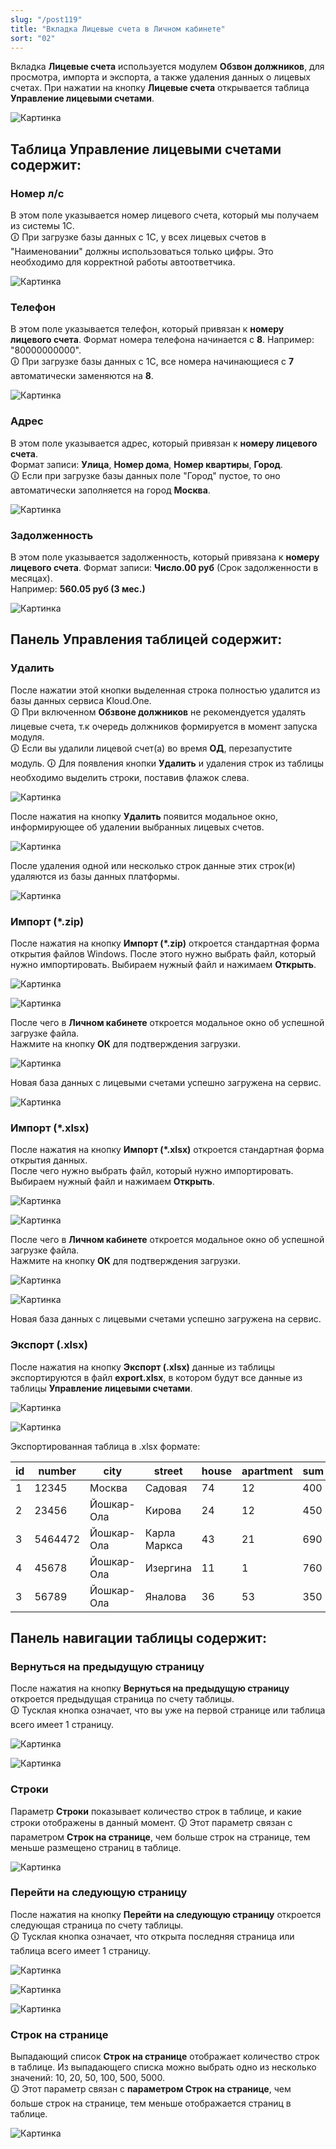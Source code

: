 ```yaml
---
slug: "/post119"
title: "Вкладка Лицевые счета в Личном кабинете"
sort: "02"
---
```


Вкладка **Лицевые счета** используется модулем **Обзвон должников**, для просмотра, импорта и экспорта, а также удаления данных о лицевых счетах. При нажатии на кнопку **Лицевые счета**  открывается таблица **Управление лицевыми счетами**.

![Картинка](./images_od/personal_accounts_main.png "Вкладка Лицевые счета")

## Таблица Управление лицевыми счетами содержит:

### Номер л/с

В этом поле указывается номер лицевого счета, который мы получаем из системы 1С.  
🛈 При загрузке базы данных с 1С, у всех лицевых счетов в "Наименовании" должны использоваться только цифры. Это необходимо для корректной работы автоответчика.

![Картинка](./images_od/personal_accounts_field_personal_account_number.png "Поле Номер л/с")

### Телефон

В этом поле указывается телефон, который привязан к **номеру лицевого счета**. Формат номера телефона начинается с **8**. Например: "80000000000".  
🛈 При загрузке базы данных с 1С, все номера начинающиеся с **7** автоматически заменяются на **8**.

![Картинка](./images_od/personal_accounts_field_numbers.png "Поле Телефон")

### Адрес

В этом поле указывается адрес, который привязан к **номеру лицевого счета**.  
Формат записи:  **Улица**, **Номер дома**, **Номер квартиры**, **Город**.  
🛈 Если при загрузке базы данных поле "Город" пустое, то оно автоматически заполняется на город **Москва**.

![Картинка](./images_od/personal_accounts_field_address.png "Поле Адрес")

### Задолженность

В этом поле указывается задолженность, который привязана к **номеру лицевого счета**. Формат записи:  **Число.00 руб** (Срок задолженности в месяцах).  
Например:  **560.05 руб (3 мес.)**

![Картинка](./images_od/personal_accounts_field_debt.png "Поле Задолженность")

## Панель Управления таблицей содержит:

### Удалить

После нажатии этой кнопки выделенная строка полностью удалится из базы данных сервиса Kloud.One.  
🛈 При включенном **Обзвоне должников** не рекомендуется удалять лицевые счета, т.к очередь должников формируется в момент запуска модуля.  
🛈 Если вы удалили лицевой счет(а) во время **ОД**, перезапустите модуль.
🛈 Для появления кнопки **Удалить** и удаления строк из таблицы необходимо выделить строки, поставив флажок слева.

![Картинка](./images_od/personal_accounts_butt_delete.png "Кнопка Удалить")

После нажатия на кнопку **Удалить** появится модальное окно, информирующее об удалении выбранных лицевых счетов. 

![Картинка](./images_od/personal_accounts_butt_delete_1.png "После удаление одной строки")


После удаления одной или несколько строк данные этих строк(и) удаляются из базы данных платформы.

![Картинка](./images_od/personal_accounts_after_delete.png "После удаление одной строки")

### Импорт (*.zip)

После нажатия на кнопку **Импорт (*.zip)** откроется стандартная форма открытия файлов Windows. После этого нужно выбрать файл, который нужно импортировать. Выбираем нужный файл и нажимаем **Открыть**.

![Картинка](./images_od/personal_accounts_butt_import(zip).png "Кнопка Импорт (*.zip)")

![Картинка](./images_od/personal_accounts_open_form.png "Стандартная форма открытия файлов Windows")

После чего в **Личном кабинете** откроется модальное окно об успешной загрузке файла.  
Нажмите на кнопку **ОК** для подтверждения загрузки.

![Картинка](./images_od/personal_accounts_form_confirm.png "Форма для подтверждения загрузки файла. ")

Новая база данных с лицевыми счетами успешно загружена на сервис.

![Картинка](./images_od/personal_accounts_upload_succesful.png "Загрузка прошла успешно.")

### Импорт (*.xlsx)

После нажатия на кнопку **Импорт (*.xlsx)** откроется стандартная форма открытия данных.  
После чего нужно выбрать файл, который нужно импортировать. Выбираем нужный файл и нажимаем **Открыть**.

![Картинка](./images_od/personal_accounts_butt_import(xlsx).png "Кнопка Импорт (*.xlsx)")

![Картинка](./images_od/personal_accounts_form_open_export().png "Стандартная форма открытия файлов Windows")

После чего в **Личном кабинете** откроется модальное окно об успешной загрузке файла.  
Нажмите на кнопку **ОК** для подтверждения загрузки.

![Картинка](./images_od/personal_accounts_form_confirm.png "Кнопка ОК в форме для подтверждения загрузки файла")

![Картинка](./images_od/personal_accounts_upload_succesful.png "Загрузка прошла успешно.")

Новая база данных с лицевыми счетами успешно загружена на сервис.

### Экспорт (.xlsx)

После нажатия на кнопку **Экспорт (.xlsx)** данные из таблицы экспортируются в файл **export.xlsx**, в котором будут все данные из таблицы **Управление лицевыми счетами**.

![Картинка](./images_od/personal_accounts_butt_export(xlsx).png "Кнопка Экспорт (.xlsx)")

![Картинка](./images_od/personal_accounts_form_save.png "Стандартная форма сохранения файлов  Windows")

Экспортированная  таблица в .xlsx формате:

| id      | number   | city   | street    | house |  apartment  | sum     |    phone    |
| ------- | -------- | ------ | --------- | ----- | ----------- | ------- | ----------- |
| 1   | 12345     | Москва | Садовая   | 74    | 12          | 400       | 89000000000 |
| 2 | 23456  | Йошкар-Ола | Кирова    | 24    | 12          | 450  | 89000000000 |
| 3 | 5464472  | Йошкар-Ола | Карла Маркса    | 43    | 21           | 690     | 89000000000 |
| 4 | 45678  | Йошкар-Ола | Изергина    | 11    | 1          | 760  | 89000000000 |
| 3 | 56789  | Йошкар-Ола | Яналова   | 36    | 53           | 350     | 89000000000 |

## Панель навигации таблицы содержит:

### Вернуться на предыдущую страницу

После нажатия на кнопку **Вернуться на предыдущую страницу**  откроется предыдущая страница по счету таблицы.  
🛈 Тусклая кнопка означает, что вы уже на первой странице или таблица всего имеет 1 страницу.

![Картинка](./images_od/personal_accounts_butt_previous_page.png "Кнопка Вернуться на предыдущую страницу")

![Картинка](./images_od/personal_accounts_butt_previous_page_1.png "Кнопка Вернуться на предыдущую страницу")

### Строки

Параметр **Строки** показывает количество строк в таблице, и какие строки отображены в данный момент. 
🛈 Этот параметр связан с параметром **Строк на странице**, чем больше строк на странице, тем меньше размещено страниц в таблице.

![Картинка](./images_od/personal_accounts_page_21_23.png "Параметр Стр.")

### Перейти на следующую страницу

После нажатия на кнопку **Перейти на следующую страницу**  откроется следующая страница по счету таблицы.  
🛈 Тусклая кнопка означает, что открыта последняя страница или таблица всего имеет 1 страницу.

![Картинка](./images_od/personal_accounts_butt_next_page.png "Кнопка Перейти на следующую страницу")

![Картинка](./images_od/personal_accounts_page_11_20.png "Сейчас открыты строки 11-20")

![Картинка](./images_od/personal_accounts_page_last_21_23.png "После нажатия на кнопку открылась следующая страница")

### Строк на странице

Выпадающий список **Строк на странице** отображает количество строк в таблице. Из выпадающего списка можно выбрать одно из несколько значений: 10, 20, 50, 100, 500, 5000.  
🛈 Этот параметр связан с **параметром Строк на странице**, чем больше строк на странице, тем меньше отображается страниц в таблице.

![Картинка](./images_od/personal_accounts_page_10.png "Выпадающий список Строк на странице")
